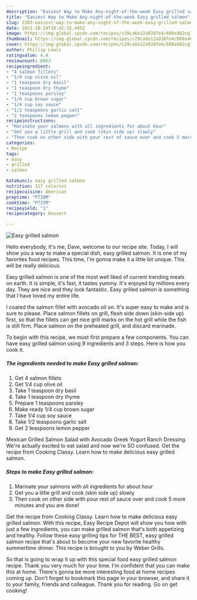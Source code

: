```yaml
---
description: "Easiest Way to Make Any-night-of-the-week Easy grilled salmon"
title: "Easiest Way to Make Any-night-of-the-week Easy grilled salmon"
slug: 2203-easiest-way-to-make-any-night-of-the-week-easy-grilled-salmon
date: 2021-10-24T18:42:15.495Z
image: https://img-global.cpcdn.com/recipes/c29ca6e12a938fe4/680x482cq70/easy-grilled-salmon-recipe-main-photo.jpg
thumbnail: https://img-global.cpcdn.com/recipes/c29ca6e12a938fe4/680x482cq70/easy-grilled-salmon-recipe-main-photo.jpg
cover: https://img-global.cpcdn.com/recipes/c29ca6e12a938fe4/680x482cq70/easy-grilled-salmon-recipe-main-photo.jpg
author: Phillip Lewis
ratingvalue: 4.4
reviewcount: 8063
recipeingredient:
- "4 salmon fillets"
- "1/4 cup olive oil"
- "1 teaspoon dry basil"
- "1 teaspoon dry thyme"
- "1 teaspoons parsley"
- "1/4 cup brown sugar"
- "1/4 cup soy sauce"
- "1/2 teaspoons garlic salt"
- "2 teaspoons lemon pepper"
recipeinstructions:
- "Marinate your salmons with all ingredients for about hour"
- "Get you a little grill and cook (skin side up) slowly"
- "Then cook on other side with pour rest of sauce over and cook 5 more minutes and you are done!"
categories:
- Recipe
tags:
- easy
- grilled
- salmon

katakunci: easy grilled salmon 
nutrition: 117 calories
recipecuisine: American
preptime: "PT39M"
cooktime: "PT33M"
recipeyield: "1"
recipecategory: Dessert

---
```



![Easy grilled salmon](https://img-global.cpcdn.com/recipes/c29ca6e12a938fe4/680x482cq70/easy-grilled-salmon-recipe-main-photo.jpg)

Hello everybody, it's me, Dave, welcome to our recipe site. Today, I will show you a way to make a special dish, easy grilled salmon. It is one of my favorites food recipes. This time, I'm gonna make it a little bit unique. This will be really delicious.

Easy grilled salmon is one of the most well liked of current trending meals on earth. It is simple, it's fast, it tastes yummy. It's enjoyed by millions every day. They are nice and they look fantastic. Easy grilled salmon is something that I have loved my entire life.

I coated the salmon fillet with avocado oil on. It's super easy to make and is sure to please. Place salmon fillets on grill, flesh side down (skin-side up) first, so that the fillets can get nice grill marks on the hot grill while the fish is still firm. Place salmon on the preheated grill, and discard marinade.


To begin with this recipe, we must first prepare a few components. You can have easy grilled salmon using 9 ingredients and 3 steps. Here is how you cook it.

<!--inarticleads1-->

##### The ingredients needed to make Easy grilled salmon:

1. Get 4 salmon fillets
1. Get 1/4 cup olive oil
1. Take 1 teaspoon dry basil
1. Take 1 teaspoon dry thyme
1. Prepare 1 teaspoons parsley
1. Make ready 1/4 cup brown sugar
1. Take 1/4 cup soy sauce
1. Take 1/2 teaspoons garlic salt
1. Get 2 teaspoons lemon pepper


Mexican Grilled Salmon Salad with Avocado Greek Yogurt Ranch Dressing. We're actually excited to eat salad and now we're SO confused. Get the recipe from Cooking Classy. Learn how to make delicious easy grilled salmon. 

<!--inarticleads2-->

##### Steps to make Easy grilled salmon:

1. Marinate your salmons with all ingredients for about hour
1. Get you a little grill and cook (skin side up) slowly
1. Then cook on other side with pour rest of sauce over and cook 5 more minutes and you are done!


Get the recipe from Cooking Classy. Learn how to make delicious easy grilled salmon. With this recipe, Easy Recipe Depot will show you how with just a few ingredients, you can make grilled salmon that's both appetizing and healthy. Follow these easy grilling tips for THE BEST, easy grilled salmon recipe that's about to become your new favorite healthy summertime dinner. This recipe is brought to you by Weber Grills. 

So that is going to wrap it up with this special food easy grilled salmon recipe. Thank you very much for your time. I'm confident that you can make this at home. There's gonna be more interesting food at home recipes coming up. Don't forget to bookmark this page in your browser, and share it to your family, friends and colleague. Thank you for reading. Go on get cooking!
